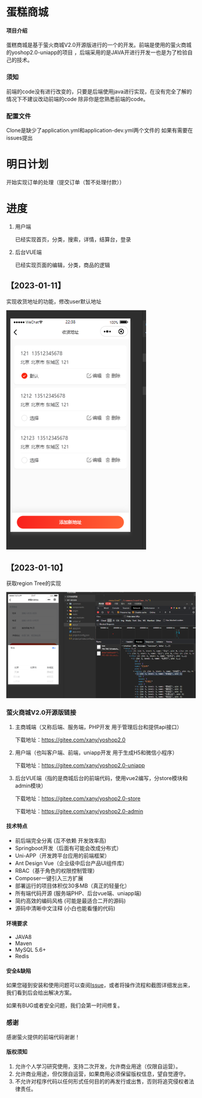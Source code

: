 # 蛋糕商城
#### 项目介绍
蛋糕商城是基于萤火商城V2.0开源版进行的一个的开发。前端是使用的萤火商城的yoshop2.0-uniapp的项目
，后端采用的是JAVA开进行开发一也是为了检验自己的技术。
### 须知
前端的code没有进行改变的，只要是后端使用java进行实现，在没有完全了解的情况下不建议改动前端的code
除非你是您熟悉前端的code。

### 配置文件
Clone是缺少了application.yml和application-dev.yml两个文件的 如果有需要在issues提出

# 明日计划
开始实现订单的处理（提交订单（暂不处理付款））


# 进度

1. 用户端

   已经实现首页，分类，搜索，详情，结算台，登录

2. 后台VUE端

   已经实现页面的编辑，分类，商品的逻辑

## 【2023-01-11】

实现收货地址的功能，修改user默认地址

![收货地址](https://raw.githubusercontent.com/Den-Jun/image/master/images202301122240286.png "收货地址")


## 【2023-01-10】

获取region Tree的实现

![Tree的实现](https://raw.githubusercontent.com/Den-Jun/image/master/images202301112252936.png "Tree的实现")


### 萤火商城V2.0开源版链接

1. 主商城端（又称后端、服务端，PHP开发 用于管理后台和提供api接口）

   下载地址：https://gitee.com/xany/yoshop2.0

2. 用户端（也叫客户端、前端，uniapp开发 用于生成H5和微信小程序）

   下载地址：https://gitee.com/xany/yoshop2.0-uniapp

3. 后台VUE端（指的是商城后台的前端代码，使用vue2编写，分store模块和admin模块）

   下载地址：https://gitee.com/xany/yoshop2.0-store

   下载地址：https://gitee.com/xany/yoshop2.0-admin

#### 技术特点
* 前后端完全分离 (互不依赖 开发效率高)
* Springboot开发（后面有可能会改成分布式）
* Uni-APP（开发跨平台应用的前端框架）
* Ant Design Vue（企业级中后台产品UI组件库）
* RBAC（基于角色的权限控制管理）
* Composer一键引入三方扩展
* 部署运行的项目体积仅30多MB（真正的轻量化）
* 所有端代码开源 (服务端PHP、后台vue端、uniapp端)
* 简约高效的编码风格 (可能是最适合二开的源码)
* 源码中清晰中文注释 (小白也能看懂的代码)

#### 环境要求
- JAVA8
- Maven
- MySQL 5.6+
- Redis

#### 安全&缺陷

如果您碰到安装和使用问题可以查阅[Issue](https://github.com/LongtengWorld/mall_cake_server/issues)，或者将操作流程和截图详细发出来，我们看到后会给出解决方案。

如果有BUG或者安全问题，我们会第一时间修复。


### 感谢
感谢萤火提供的前端代码谢谢！

#### 版权须知

1. 允许个人学习研究使用，支持二次开发，允许商业用途（仅限自运营）。
2. 允许商业用途，但仅限自运营，如果商用必须保留版权信息，望自觉遵守。
3. 不允许对程序代码以任何形式任何目的的再发行或出售，否则将追究侵权者法律责任。
